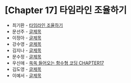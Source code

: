 # [Chapter 17] 타임라인 조율하기

- 최기환 - [타임라인 조율하기](https://www.blog.gihwan-dev.com/posts/bookSailor-fp-chapter17/)
- 문선주 - [글제목](링크)
- 이정아 - [글제목](링크)
- 강수영 - [글제목](링크)
- 김지나 - [글제목](링크)
- 문수정 - [글제목](링크)
- 우신애 - [쏙쏙 들어오는 함수형 코딩 CHAPTER17](https://velog.io/@wooshinae/%EC%8F%99%EC%8F%99-%EB%93%A4%EC%96%B4%EC%98%A4%EB%8A%94-%ED%95%A8%EC%88%98%ED%98%95%EC%BD%94%EB%94%A9-CHAPTER17)
- 김도영 - [글제목](링크)
- 이예서 - [글제목](링크)
